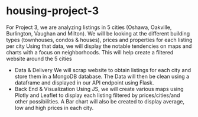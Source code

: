 # housing-project-3

For Project 3, we are analyzing listings in 5 cities (Oshawa, Oakville, Burlington, Vaughan and Milton).
We will be looking at the different building types (townhouses, condos & houses), prices and properties for each listing per city
Using that data, we will display the notable tendencies on maps and charts with a focus on neighborhoods.
This will help create a filtered website around the 5 cities

+ Data & Delivery
We will scrap website to obtain listings for each city and store them in a MongoDB database.
The Data will then be clean using a dataframe and displayed in our API endpoint using Flask.
+ Back End & Visualization
Using JS, we will create various maps using Plotly and Leaflet to display each listing filtered by prices/cities/and other possibilities.
A Bar chart will also be created to display average, low and high prices in each city.
